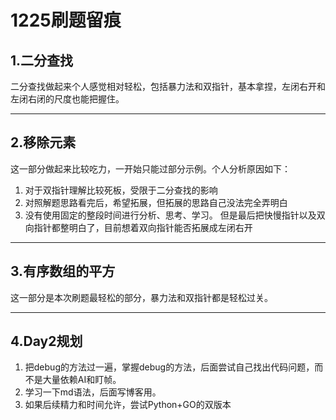 # 1225刷题留痕

## 1.二分查找


二分查找做起来个人感觉相对轻松，包括暴力法和双指针，基本拿捏，左闭右开和左闭右闭的尺度也能把握住。

---




## 2.移除元素

这一部分做起来比较吃力，一开始只能过部分示例。个人分析原因如下：

1. 对于双指针理解比较死板，受限于二分查找的影响
2. 对照解题思路看完后，希望拓展，但拓展的思路自己没法完全弄明白
3. 没有使用固定的整段时间进行分析、思考、学习。
   但是最后把快慢指针以及双向指针都整明白了，目前想着双向指针能否拓展成左闭右开

---

## 3.有序数组的平方

这一部分是本次刷题最轻松的部分，暴力法和双指针都是轻松过关。

---

## 4.Day2规划

1. 把debug的方法过一遍，掌握debug的方法，后面尝试自己找出代码问题，而不是大量依赖AI和盯帧。
2. 学习一下md语法，后面写博客用。
3. 如果后续精力和时间允许，尝试Python+GO的双版本
